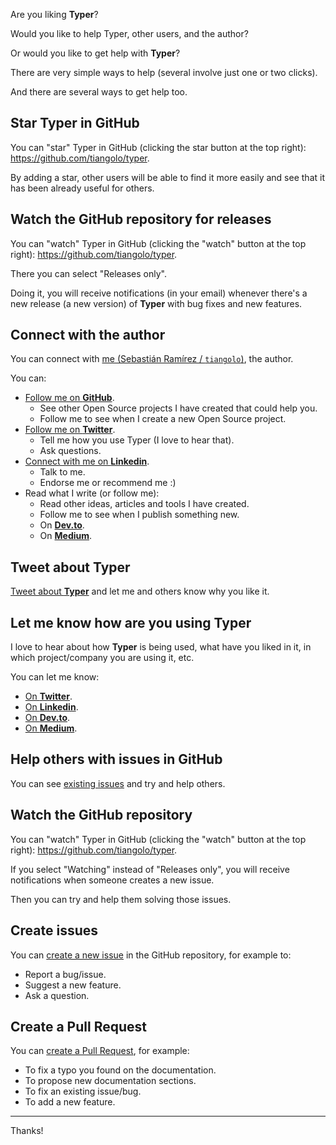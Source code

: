 Are you liking **Typer**?

Would you like to help Typer, other users, and the author?

Or would you like to get help with **Typer**?

There are very simple ways to help (several involve just one or two clicks).

And there are several ways to get help too.

## Star **Typer** in GitHub

You can "star" Typer in GitHub (clicking the star button at the top right): <a href="https://github.com/tiangolo/typer" class="external-link" target="_blank">https://github.com/tiangolo/typer</a>.

By adding a star, other users will be able to find it more easily and see that it has been already useful for others.

## Watch the GitHub repository for releases

You can "watch" Typer in GitHub (clicking the "watch" button at the top right): <a href="https://github.com/tiangolo/typer" class="external-link" target="_blank">https://github.com/tiangolo/typer</a>.

There you can select "Releases only".

Doing it, you will receive notifications (in your email) whenever there's a new release (a new version) of **Typer** with bug fixes and new features.

## Connect with the author

You can connect with <a href="https://tiangolo.com" class="external-link" target="_blank">me (Sebastián Ramírez / `tiangolo`)</a>, the author.

You can:

* <a href="https://github.com/tiangolo" class="external-link" target="_blank">Follow me on **GitHub**</a>.
    * See other Open Source projects I have created that could help you.
    * Follow me to see when I create a new Open Source project.
* <a href="https://twitter.com/tiangolo" class="external-link" target="_blank">Follow me on **Twitter**</a>.
    * Tell me how you use Typer (I love to hear that).
    * Ask questions.
* <a href="https://www.linkedin.com/in/tiangolo/" class="external-link" target="_blank">Connect with me on **Linkedin**</a>.
    * Talk to me.
    * Endorse me or recommend me :)
* Read what I write (or follow me):
    * Read other ideas, articles and tools I have created.
    * Follow me to see when I publish something new.
    * On <a href="https://dev.to/tiangolo" class="external-link" target="_blank">**Dev.to**</a>.
    * On <a href="https://medium.com/@tiangolo" class="external-link" target="_blank">**Medium**</a>.

## Tweet about **Typer**

<a href="https://twitter.com/compose/tweet?text=I'm loving Typer because... https://github.com/tiangolo/typer cc @tiangolo" class="external-link" target="_blank">Tweet about **Typer**</a> and let me and others know why you like it.

## Let me know how are you using **Typer**

I love to hear about how **Typer** is being used, what have you liked in it, in which project/company you are using it, etc.

You can let me know:

* <a href="https://twitter.com/compose/tweet?text=Hey @tiangolo, I'm using Typer at..." class="external-link" target="_blank">On **Twitter**</a>.
* <a href="https://www.linkedin.com/in/tiangolo/" class="external-link" target="_blank">On **Linkedin**</a>.
* <a href="https://dev.to/tiangolo" class="external-link" target="_blank">On **Dev.to**</a>.
* <a href="https://medium.com/@tiangolo" class="external-link" target="_blank">On **Medium**</a>.

## Help others with issues in GitHub

You can see <a href="https://github.com/tiangolo/typer/issues" class="external-link" target="_blank">existing issues</a> and try and help others.

## Watch the GitHub repository

You can "watch" Typer in GitHub (clicking the "watch" button at the top right): <a href="https://github.com/tiangolo/typer" class="external-link" target="_blank">https://github.com/tiangolo/typer</a>.

If you select "Watching" instead of "Releases only", you will receive notifications when someone creates a new issue.

Then you can try and help them solving those issues.

## Create issues

You can <a href="https://github.com/tiangolo/typer/issues/new/choose" class="external-link" target="_blank">create a new issue</a> in the GitHub repository, for example to:

* Report a bug/issue.
* Suggest a new feature.
* Ask a question.

## Create a Pull Request

You can <a href="https://github.com/tiangolo/typer" class="external-link" target="_blank">create a Pull Request</a>, for example:

* To fix a typo you found on the documentation.
* To propose new documentation sections.
* To fix an existing issue/bug.
* To add a new feature.

---

Thanks!
